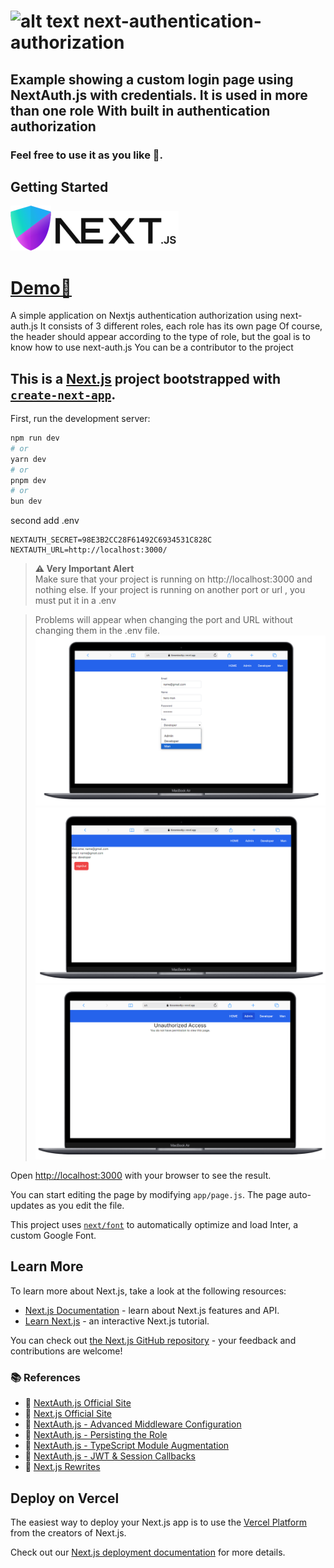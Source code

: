 # ![alt text](https://github.githubassets.com/images/icons/emoji/unicode/1f510.png) next-authentication-authorization

## Example showing a custom login page using NextAuth.js with credentials. It is used in more than one role With built in authentication authorization

### Feel free to use it as you like 💖.


## Getting Started

![Signup Form](public/images/logo-xs.png)
 <img src="public/images/Screenshot_35.png" alt="Signup Form" width="200"/>

# [Demo🌋](https://thenextauthjs.vercel.app/)  



A simple application on Nextjs authentication authorization using next-auth.js
It consists of 3 different roles, each role has its own page
Of course, the header should appear according to the type of role, but the goal is to know how to use next-auth.js
You can be a contributor to the project

This is a [Next.js](https://nextjs.org/) project bootstrapped with [`create-next-app`](https://github.com/vercel/next.js/tree/canary/packages/create-next-app).
---

First, run the development server:


```bash
npm run dev
# or
yarn dev
# or
pnpm dev
# or
bun dev
```
second add .env
```
NEXTAUTH_SECRET=98E3B2CC28F61492C6934531C828C
NEXTAUTH_URL=http://localhost:3000/

```
 
> **⚠️ Very Important Alert**  
>Make sure that your project is running on http://localhost:3000 and nothing else. If your project is running on another port or url , you must put it in a .env 

>Problems will appear when changing the port and URL without changing them in the .env file.
 ![Signup Form](public/images/Screenshot_38.png)
![Signup Form](public/images/Screenshot_39.png)
![Signup Form](public/images/Screenshot_40.png)


Open [http://localhost:3000](http://localhost:3000) with your browser to see the result.

You can start editing the page by modifying `app/page.js`. The page auto-updates as you edit the file.

This project uses [`next/font`](https://nextjs.org/docs/basic-features/font-optimization) to automatically optimize and load Inter, a custom Google Font.

## Learn More

To learn more about Next.js, take a look at the following resources:

- [Next.js Documentation](https://nextjs.org/docs) - learn about Next.js features and API.
- [Learn Next.js](https://nextjs.org/learn) - an interactive Next.js tutorial.

You can check out [the Next.js GitHub repository](https://github.com/vercel/next.js/) - your feedback and contributions are welcome!


### 📚 References
- 🔗 [NextAuth.js Official Site](https://next-auth.js.org/)
- 🔗 [Next.js Official Site](https://nextjs.org/)
- 🔗 [NextAuth.js - Advanced Middleware Configuration](https://next-auth.js.org/configuration/nextjs#advanced-usage)
- 🔗 [NextAuth.js - Persisting the Role](https://authjs.dev/guides/basics/role-based-access-control#persisting-the-role)
- 🔗 [NextAuth.js - TypeScript Module Augmentation](https://next-auth.js.org/getting-started/typescript#module-augmentation
)
- 🔗 [NextAuth.js - JWT & Session Callbacks](https://next-auth.js.org/configuration/callbacks#jwt-callback)
- 🔗 [Next.js Rewrites](https://nextjs.org/docs/app/api-reference/functions/next-response#rewrite)

## Deploy on Vercel

The easiest way to deploy your Next.js app is to use the [Vercel Platform](https://vercel.com/new?utm_medium=default-template&filter=next.js&utm_source=create-next-app&utm_campaign=create-next-app-readme) from the creators of Next.js.

Check out our [Next.js deployment documentation](https://nextjs.org/docs/deployment) for more details.
